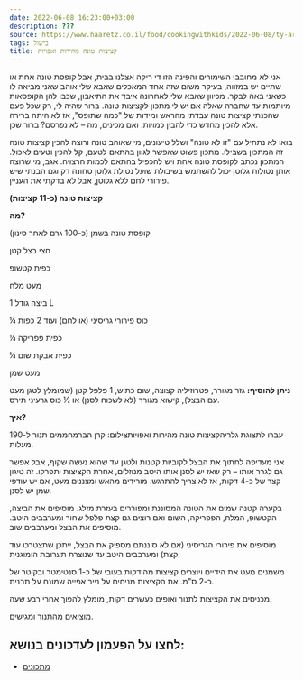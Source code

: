 ```yaml
---
date: 2022-06-08 16:23:00+03:00
description: ???
source: https://www.haaretz.co.il/food/cookingwithkids/2022-06-08/ty-article/00000181-4221-df72-a5cb-c2ff5aa00000
tags: בישול
title: קציצות טונה מהירות ואפויות
---
```


אני לא מחובבי השימורים והפינה הזו די ריקה אצלנו בבית, אבל קופסת טונה אחת או שתיים יש במזווה, בעיקר משום שזה אחד המאכלים שאבא שלי אוהב שאני מביאה לו כשאני באה לבקר. מכיוון שאבא שלי לאחרונה איבד את התיאבון, שכבו להן הקופסאות מיותמות עד שחברה שאלה אם יש לי מתכון לקציצות טונה. ברור שהיה לי, רק שכל פעם שהכנתי קציצות טונה עבדתי מהראש ומידות של "כמה שתופס", אז לא היתה ברירה אלא להכין מחדש כדי להבין כמויות. ואם מכינים, מה – לא נפרסם? ברור שכן.

בואו לא נתחיל עם "זו לא טונה" ושלל טיעונים, מי שאוהב טונה ורוצה להכין קציצות טונה זה המתכון בשבילו. מתכון פשוט שאפשר לגוון בהתאם לטעם, קל להכין וטעים לאכול. המתכון נכתב לקופסת טונה אחת ויש להכפיל בהתאם לכמות הרצויה. אגב, מי שרוצה אותן נטולות גלוטן יכול להשתמש בשיבולת שועל נטולת גלוטן טחונה דק וגם הבנתי שיש פירורי לחם ללא גלוטן, אבל לא בדקתי את העניין.

**קציצות טונה (כ-11 קציצות)**

**מה?**

קופסת טונה בשמן (כ-100 גרם לאחר סינון)

חצי בצל קטן

כפית קטשופ

מעט מלח

1 ביצה גודל L

¼ כוס פירורי גריסיני (או לחם) ועוד 2 כפות

¼ כפית פפריקה

¼ כפית אבקת שום

מעט שמן

**ניתן להוסיף:** גזר מגורר, פטרוזיליה קצוצה, שום כתוש, 1 פלפל קטן (שמומלץ לטגן מעט עם הבצל), קישוא מגורר (לא לשכוח לסנן) או ½ כוס גרעיני תירס.

**איך?**

 עברו לתצוגת גלריהקציצות טונה מהירות ואפויותצילום: קרן הברמחממים תנור ל-190 מעלות.

אני מעדיפה לחתוך את הבצל לקוביות קטנות ולטגן עד שהוא נעשה שקוף, אבל אפשר גם לגרר אותו – רק שאז יש לסנן אותו היטב מנוזלים, אחרת הקציצות יתפרקו. זה טיגון קצר של כ-4 דקות, אז לא צריך להתרגש. מורידים מהאש ומצננים מעט, אם יש עודפי שמן יש לסנן.

בקערה קטנה שמים את הטונה המסוננת ומפוררים בעזרת מזלג. מוסיפים את הביצה, הקטשופ, המלח, הפפריקה, השום ואם רוצים גם קצת פלפל שחור ומערבבים היטב. מוסיפים את הבצל ומערבבים שוב.

מוסיפים את פירורי הגריסיני (אם לא סיננתם מספיק את הבצל, ייתכן שתצטרכו עוד קצת) ומערבבים היטב עד שנוצרת תערובת הומוגנית.

משמנים מעט את הידיים ויוצרים קציצות מהודקות בעובי של כ-1 סנטימטר ובקוטר של כ-2 ס"מ. את הקציצות מניחים על נייר אפייה שמונח על תבנית.

מכניסים את הקציצות לתנור ואופים כעשרים דקות, מומלץ להפוך אחרי רבע שעה.

מוציאים מהתנור ומגישים.

לחצו על הפעמון לעדכונים בנושא:
------------------------------

* [מתכונים](/ty-tag/00000181-22fc-de27-a1bd-2bfe56d90000)